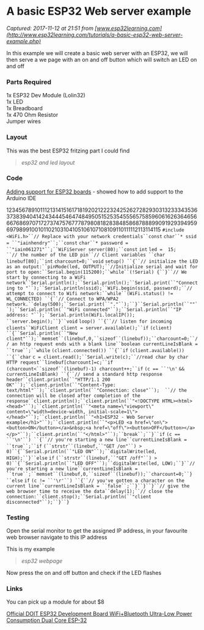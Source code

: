 # A basic ESP32 Web server example

_Captured: 2017-11-12 at 21:51 from [www.esp32learning.com](http://www.esp32learning.com/tutorials/a-basic-esp32-web-server-example.php)_

In this example we will create a basic web server with an ESP32, we will then serve a we page with an on and off button which will switch an LED on and off

### Parts Required

1x ESP32 Dev Module (Lolin32)  
1x LED  
1x Breadboard  
1x 470 Ohm Resistor  
Jumper wires

### Layout

This was the best ESP32 fritzing part I could find

> _esp32 and led layout_

### Code

[Adding support for ESP32 boards](http://www.esp32learning.com/tutorials/adding-support-for-esp32-boards.php) - showed how to add support to the Arduino IDE

123456789101112131415161718192021222324252627282930313233343536373839404142434445464748495051525354555657585960616263646566676869707172737475767778798081828384858687888990919293949596979899100101102103104105106107108109110111112113114115
`#include <WiFi.h>``// Replace with your network credentials``const` `char``* ssid     = ``"iainhendry"``;``const` `char``* password = ``"iain061271"``;``WiFiServer server(80);``const` `int` `led =  15;      ``// the number of the LED pin``// Client variables ``char` `linebuf[80];``int` `charcount=0;``void` `setup() ``{``// initialize the LED as an output:``pinMode(led, OUTPUT);``//Initialize serial and wait for port to open:``Serial.begin(115200);``while``(!Serial) {``}``// We start by connecting to a WiFi network``Serial.println();``Serial.println();``Serial.print(``"Connecting to "``);``Serial.println(ssid);``WiFi.begin(ssid, password);``// attempt to connect to Wifi network:``while``(WiFi.status() != WL_CONNECTED) ``{``// Connect to WPA/WPA2 network.``delay(500);``Serial.print(``"."``);``}``Serial.println(``""``);``Serial.println(``"WiFi connected"``);``Serial.println(``"IP address: "``);``Serial.println(WiFi.localIP()); ``server.begin();``}``void` `loop() ``{``// listen for incoming clients``WiFiClient client = server.available();``if` `(client) ``{``Serial.println(``"New client"``);``memset``(linebuf,0,``sizeof``(linebuf));``charcount=0;``// an http request ends with a blank line``boolean currentLineIsBlank = ``true``;``while` `(client.connected()) ``{``if` `(client.available()) ``{``char` `c = client.read();``Serial.write(c);``//read char by char HTTP request``linebuf[charcount]=c;``if` `(charcount<``sizeof``(linebuf)-1) charcount++;``if` `(c == ``'\n'` `&& currentLineIsBlank) ``{``// send a standard http response header``client.println(``"HTTP/1.1 200 OK"``);``client.println(``"Content-Type: text/html"``);``client.println(``"Connection: close"``);  ``// the connection will be closed after completion of the response``client.println();``client.println(``"<!DOCTYPE HTML><html><head>"``);``client.println(``"<meta name=\"viewport\" content=\"width=device-width, initial-scale=1\"></head>"``);``client.println(``"<h1>ESP32 - Web Server example</h1>"``);``client.println(``"<p>LED <a href=\"on\"><button>ON</button></a>&nbsp;<a href=\"off\"><button>OFF</button></a></p>"``);``client.println(``"</html>"``);``break``;``}``if` `(c == ``'\n'``) ``{``// you're starting a new line``currentLineIsBlank = ``true``;``if` `(``strstr``(linebuf,``"GET /on"``) > 0)``{``Serial.println(``"LED ON"``);``digitalWrite(led, HIGH);``}``else` `if` `(``strstr``(linebuf,``"GET /off"``) > 0)``{``Serial.println(``"LED OFF"``);``digitalWrite(led, LOW);``}``// you're starting a new line``currentLineIsBlank = ``true``;``memset``(linebuf,0,``sizeof``(linebuf));``charcount=0;``} ``else` `if` `(c != ``'\r'``) ``{``// you've gotten a character on the current line``currentLineIsBlank = ``false``;``}``}``}``// give the web browser time to receive the data``delay(1);``// close the connection:``client.stop();``Serial.println(``"client disconnected"``);``}``}`

### Testing

Open the serial monitor to get the assigned IP address, in your favourite web browser navigate to this IP address

This is my example

> _esp32 webpage_

Now press the on and off button and check if the LED flashes

### Links

You can pick up a module for about $8

[Official DOIT ESP32 Development Board WiFi+Bluetooth Ultra-Low Power Consumption Dual Core ESP-32](http://s.click.aliexpress.com/e/72ZVvBI)
